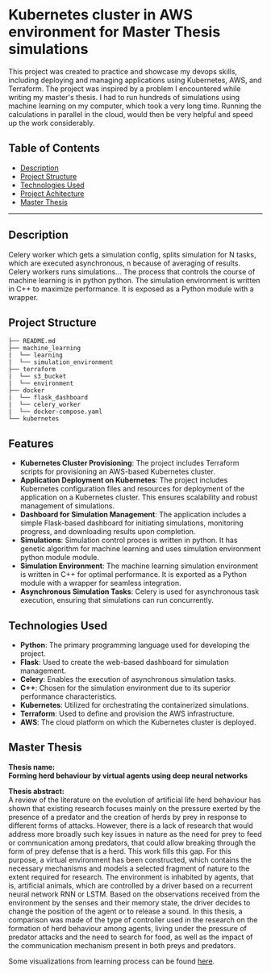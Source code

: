 # Kubernetes cluster in AWS environment for Master Thesis simulations

This project was created to practice and showcase my devops skills, including deploying and managing applications using Kubernetes, AWS, and Terraform.
The project was inspired by a problem I encountered while writing my master's thesis. I had to run hundreds of simulations using machine learning on my computer, which took a very long time. Running the calculations in parallel in the cloud, would then be very helpful and speed up the work considerably.

## Table of Contents

- [Description](#introduction)
- [Project Structure](#project-structure)
- [Technologies Used](#technologies-used)
- [Project Achitecture](#project-architecture)
- [Master Thesis](#master-thesis)

---

## Description

Celery worker which gets a simulation config, splits simulation for N tasks, which are executed asynchronous, n because of averaging of results.
Celery workers runs simulations...
The process that controls the course of machine learning is in python
python.
The simulation environment is written in C++ to maximize performance. It is exposed as a Python module with a wrapper.

## Project Structure
```
├── README.md
├── machine_learning
|  └── learning
|  └── simulation_environment
├── terraform
|  └── s3_bucket
|  └── environment
├── docker
|  └── flask_dashboard
|  └── celery_worker
|  └── docker-compose.yaml
└── kubernetes
```

## Features

- **Kubernetes Cluster Provisioning**: The project includes Terraform scripts for provisioning an AWS-based Kubernetes cluster.
- **Application Deployment on Kubernetes**: The project includes Kubernetes configuration files and resources for deployment of the application on a Kubernetes cluster. This ensures scalability and robust management of simulations.
- **Dashboard for Simulation Management**: The application includes a simple Flask-based dashboard for initiating simulations, monitoring progress, and downloading results upon completion.
- **Simulations**: Simulation control proces is written in python. It has genetic algorithm for machine learning and uses simulation environment python module
module.
- **Simulation Environment**: The machine learning simulation environment is written in C++ for optimal performance. It is exported as a Python module with a wrapper for seamless integration.
- **Asynchronous Simulation Tasks**: Celery is used for asynchronous task execution, ensuring that simulations can run concurrently.

## Technologies Used

- **Python**: The primary programming language used for developing the project.
- **Flask**: Used to create the web-based dashboard for simulation management.
- **Celery**: Enables the execution of asynchronous simulation tasks.
- **C++**: Chosen for the simulation environment due to its superior performance characteristics.
- **Kubernetes**: Utilized for orchestrating the containerized simulations.
- **Terraform**: Used to define and provision the AWS infrastructure.
- **AWS**: The cloud platform on which the Kubernetes cluster is deployed.

## Master Thesis

**Thesis name:<br>
Forming herd behaviour by virtual agents using deep neural networks**

**Thesis abstract:**<br>
A review of the literature on the evolution of artificial life herd behaviour has shown that
existing research focuses mainly on the pressure exerted by the presence of a predator and the
creation of herds by prey in response to different forms of attacks. However, there is a lack of
research that would address more broadly such key issues in nature as the need for prey to feed or
communication among predators, that could allow breaking through the form of prey defense
that is a herd.
This work fills this gap. For this purpose, a virtual environment has been constructed, which
contains the necessary mechanisms and models a selected fragment of nature to the extent
required for research. The environment is inhabited by agents, that is, artificial animals, which
are controlled by a driver based on a recurrent neural network RNN or LSTM. Based on the
observations received from the environment by the senses and their memory state, the driver
decides to change the position of the agent or to release a sound.
In this thesis, a comparison was made of the type of controller used in the research on the
formation of herd behaviour among agents, living under the pressure of predator attacks and the
need to search for food, as well as the impact of the communication mechanism present in both
preys and predators.

Some visualizations from learning process can be found [here](http://bit.ly/praca_magisterska_adrian_slimak).